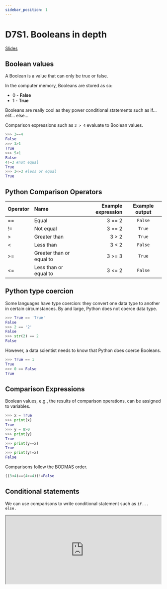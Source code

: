 ```yaml
---
sidebar_position: 1
---
```


# D7S1. Booleans in depth

[Slides](https://hackmd.io/@D3o17PKxQImUPBfYYD6wYg/SyoJC1v-i#/1)

## Boolean values

A Boolean is a value that can only be true or false.

In the computer memory, Booleans are stored as so:

- 0 - **False**
- 1 - **True**

Booleans are really cool as they power conditional statements such as if... elif... else...

Comparison expressions such as `3 > 4` evaluate to Boolean values.

```python
>>> 3==4
False
>>> 3>1
True
>>> 5<1
False
4!=3 #not equal
True
>>> 3<=3 #less or equal
True
```

## Python Comparison Operators

| Operator | Name | Example expression | Example output |
| :- | :- | -: | :-: |
| ==  | Equal  | 3 == 2 | `False` |
| !=  | Not equal | 3 == 2 | `True` |
| >  | Greater than | 3 > 2 | `True` |
| <  | Less than  | 3 < 2 | `False` |
| >=  | Greater than or equal to | 3 >= 3 | `True` |
| <=  | Less than or equal to | 3 <= 2 | `False` |

## Python type coercion

Some languages have type coercion: they convert one data type to another in certain circumstances. By and large, Python does not coerce data type.

```python
>>> True == 'True'
False
>>> 2 == '2'
False
>>> str(2) == 2
False
```

However, a data scientist needs to know that Python does coerce Booleans.

```python
>>> True == 1
True
>>> 0 == False
True
```

## Comparison Expressions

Boolean values, e.g., the results of comparison operations, can be assigned to variables.

```python
>>> x = True
>>> print(x)
True
>>> y = 8>0
>>> print(y)
True
>>> print(y==x)
True
>>> print(y!=x)
False
```

Comparisons follow the BODMAS order.

```python
((3<4)==(4>=4))!=False
```

## Conditional statements

We can use comparisons to write conditional statement such as `if... else.`

<iframe title="Embedded cell output" src="https://embed.deepnote.com/3aa75dcd-4528-457b-ab69-12debd9a9704/2e706d91-e1d8-4313-b5ca-202bf6d1cf2c/00013-7bb6c5eb-6988-4e25-b83a-6c497613fdf4?height=219" height="219" width="500"/>

<iframe title="Embedded cell output" src="https://embed.deepnote.com/3aa75dcd-4528-457b-ab69-12debd9a9704/2e706d91-e1d8-4313-b5ca-202bf6d1cf2c/00014-d63ce94b-43e8-451b-9063-08165b530a5d?height=219" height="219" width="500"/>

## Python Boolean Operators

Boolean or logical operators:

- operate on Boolean values (`True` and `False`)
- return Boolean values (`True` or `False`)

The three main logical operators in Python are:

- `and`
- `or`
- `not`

## Truth tables

The truth tables describe the results of operations using Boolean operators.

### Boolean `and` truth table

| Value 1 | Value 2 | Expression | Result |
| :- | :- | -: | :-: |
| `True`  | `True` | `True and True` | `True` |
| `True`  | `False` | `True and False` | `False` |
| `False`  | `True` | `False and True` | `False` |
| `False`  | `False` | `False and False` | `False` |

### Boolean `or` truth table

| Value 1 | Value 2 | Expression | Result |
| :- | :- | -: | :-: |
| `True`  | `True` | `True or True` | `True` |
| `True`  | `False` | `True or False` | `True` |
| `False`  | `True` | `False or True` | `True` |
| `False`  | `False` | `False or False` | `False` |

### Boolean `not` truth table

Boolean `not` is a unary operator, so it applies to only one value.

| Value | Expression | Result |
| :- | -: | :-: |
| `True`  | `not True` | `False` |
| `False` | `not False` | `True` |

## Filtering in pandas

Pandas allows to filter using Numpy masking arrays. For example, the code below will select only data for films with title "Cinderella" from a dataframe df:

```python
df[df.title == "Cinderella"]
```

However, Numpy does not support Python operators `and`, `or` and `not`.

That does make things complicated, however you can use:

- `&` for and
- `|` for or
- `~` for not

So, you can filter all retired astronauts whose flight was before 1970 this way:

```python
my_df[(my_df['Status']=='Retired') & (my_df['Year']<1970)]
```

## Deepnote

Duplicate the Deepnote below, run or re-run the cells and try the tasks (signposted 🏋️).

[<img
    src="/img/icons/deepnote-logo.svg"
    alt="Deepnote link"
/>](https://deepnote.com/project/Untitled-project-U_ESz8CFQESuCSqlf7MbYQ/%2Fpandas_filters.ipynb/#1d1cff47-b5a7-4fc3-b774-8a401e271c1f)

[Link to Deepnote](https://deepnote.com/project/Untitled-project-U_ESz8CFQESuCSqlf7MbYQ/%2Fpandas_filters.ipynb/#1d1cff47-b5a7-4fc3-b774-8a401e271c1f)
